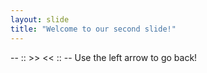 ```yaml
---
layout: slide
title: "Welcome to our second slide!"
---
```

-- :: >>  << :: --
Use the left arrow to go back!
